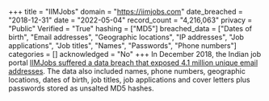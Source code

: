 +++
title = "IIMJobs"
domain = "https://iimjobs.com"
date_breached = "2018-12-31"
date = "2022-05-04"
record_count = "4,216,063"
privacy = "Public"
Verified = "True"
hashing = ["MD5"]
breached_data = ["Dates of birth", "Email addresses", "Geographic locations", "IP addresses", "Job applications", "Job titles", "Names", "Passwords", "Phone numbers"]
categories = []
acknowledged = "No"
+++
In December 2018, the Indian job portal <a href="https://www.hackread.com/indian-job-portal-iimjobs-hacked-database-leaked/" target="_blank" rel="noopener">IIMJobs suffered a data breach that exposed 4.1 million unique email addresses</a>. The data also included names, phone numbers, geographic locations, dates of birth, job titles, job applications and cover letters plus passwords stored as unsalted MD5 hashes.
